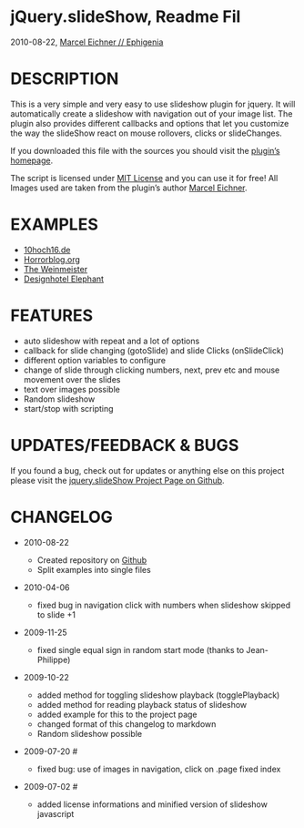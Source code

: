 jQuery.slideShow, Readme Fil
==============================================================================
2010-08-22, [Marcel Eichner // Ephigenia](love@ephigenia.de)

# DESCRIPTION

This is a very simple and very easy to use slideshow plugin for jquery.
It will automatically create a slideshow with navigation out of your image list.
The plugin also provides different callbacks and options that let you customize
the way the slideShow react on mouse rollovers, clicks or slideChanges.

If you downloaded this file with the sources you should visit the
[plugin’s homepage](http://code.marceleichner.de/project/jquery.slideShow/).

The script is licensed under [MIT License](http://www.opensource.org/licenses/mit-license.php)
and you can use it for free!
All Images used are taken from the plugin’s author [Marcel Eichner](http://www.marceleichner.de/illustration/).

# EXAMPLES

* [10hoch16.de](http://www.10hoch16.de)
* [Horrorblog.org](http://www.horrorblog.org)
* [The Weinmeister](http://www.the-weinmeister.com/)
* [Designhotel Elephant](http://www.designhotel-elephant.com/)

# FEATURES

* auto slideshow with repeat and a lot of options
* callback for slide changing (gotoSlide) and slide Clicks (onSlideClick)
* different option variables to configure
* change of slide through clicking numbers, next, prev etc and mouse movement over the slides
* text over images possible
* Random slideshow
* start/stop with scripting

# UPDATES/FEEDBACK & BUGS

If you found a bug, check out for updates or anything else on this project
please visit the [jquery.slideShow Project Page on Github](http://github.com/Ephigenia/jquery.slideShow).

# CHANGELOG

* 2010-08-22
	* Created repository on [Github](Github)
	* Split examples into single files
	
* 2010-04-06
	* fixed bug in navigation click with numbers when slideshow skipped to
	slide +1

* 2009-11-25
	* fixed single equal sign in random start mode (thanks to Jean-Philippe)

* 2009-10-22
	* added method for toggling slideshow playback (togglePlayback)
	* added method for reading playback status of slideshow
	* added example for this to the project page
	* changed format of this changelog to markdown
	* Random slideshow possible

* 2009-07-20 #
	* fixed bug: use of images in navigation, click on .page fixed index

* 2009-07-02 #
	* added license informations and minified version of slideshow javascript